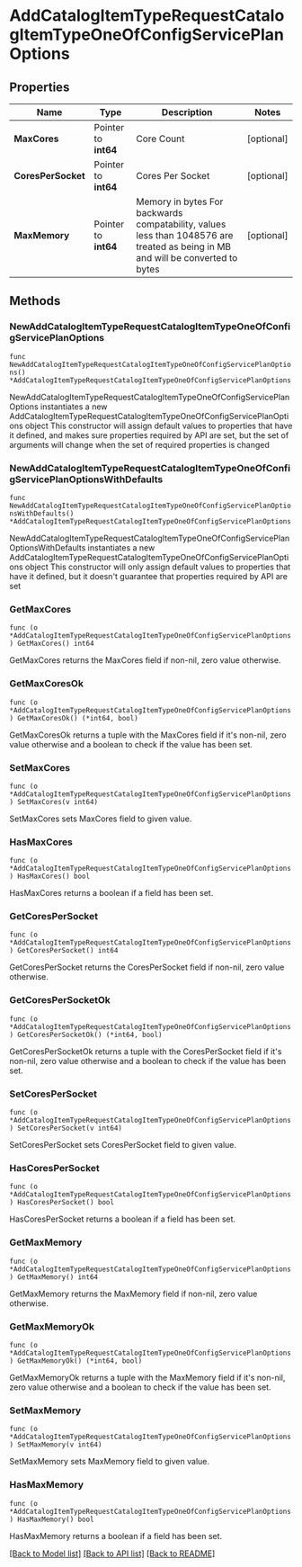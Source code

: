 # AddCatalogItemTypeRequestCatalogItemTypeOneOfConfigServicePlanOptions

## Properties

Name | Type | Description | Notes
------------ | ------------- | ------------- | -------------
**MaxCores** | Pointer to **int64** | Core Count | [optional] 
**CoresPerSocket** | Pointer to **int64** | Cores Per Socket | [optional] 
**MaxMemory** | Pointer to **int64** | Memory in bytes For backwards compatability, values less than 1048576 are treated as being in MB and will be converted to bytes | [optional] 

## Methods

### NewAddCatalogItemTypeRequestCatalogItemTypeOneOfConfigServicePlanOptions

`func NewAddCatalogItemTypeRequestCatalogItemTypeOneOfConfigServicePlanOptions() *AddCatalogItemTypeRequestCatalogItemTypeOneOfConfigServicePlanOptions`

NewAddCatalogItemTypeRequestCatalogItemTypeOneOfConfigServicePlanOptions instantiates a new AddCatalogItemTypeRequestCatalogItemTypeOneOfConfigServicePlanOptions object
This constructor will assign default values to properties that have it defined,
and makes sure properties required by API are set, but the set of arguments
will change when the set of required properties is changed

### NewAddCatalogItemTypeRequestCatalogItemTypeOneOfConfigServicePlanOptionsWithDefaults

`func NewAddCatalogItemTypeRequestCatalogItemTypeOneOfConfigServicePlanOptionsWithDefaults() *AddCatalogItemTypeRequestCatalogItemTypeOneOfConfigServicePlanOptions`

NewAddCatalogItemTypeRequestCatalogItemTypeOneOfConfigServicePlanOptionsWithDefaults instantiates a new AddCatalogItemTypeRequestCatalogItemTypeOneOfConfigServicePlanOptions object
This constructor will only assign default values to properties that have it defined,
but it doesn't guarantee that properties required by API are set

### GetMaxCores

`func (o *AddCatalogItemTypeRequestCatalogItemTypeOneOfConfigServicePlanOptions) GetMaxCores() int64`

GetMaxCores returns the MaxCores field if non-nil, zero value otherwise.

### GetMaxCoresOk

`func (o *AddCatalogItemTypeRequestCatalogItemTypeOneOfConfigServicePlanOptions) GetMaxCoresOk() (*int64, bool)`

GetMaxCoresOk returns a tuple with the MaxCores field if it's non-nil, zero value otherwise
and a boolean to check if the value has been set.

### SetMaxCores

`func (o *AddCatalogItemTypeRequestCatalogItemTypeOneOfConfigServicePlanOptions) SetMaxCores(v int64)`

SetMaxCores sets MaxCores field to given value.

### HasMaxCores

`func (o *AddCatalogItemTypeRequestCatalogItemTypeOneOfConfigServicePlanOptions) HasMaxCores() bool`

HasMaxCores returns a boolean if a field has been set.

### GetCoresPerSocket

`func (o *AddCatalogItemTypeRequestCatalogItemTypeOneOfConfigServicePlanOptions) GetCoresPerSocket() int64`

GetCoresPerSocket returns the CoresPerSocket field if non-nil, zero value otherwise.

### GetCoresPerSocketOk

`func (o *AddCatalogItemTypeRequestCatalogItemTypeOneOfConfigServicePlanOptions) GetCoresPerSocketOk() (*int64, bool)`

GetCoresPerSocketOk returns a tuple with the CoresPerSocket field if it's non-nil, zero value otherwise
and a boolean to check if the value has been set.

### SetCoresPerSocket

`func (o *AddCatalogItemTypeRequestCatalogItemTypeOneOfConfigServicePlanOptions) SetCoresPerSocket(v int64)`

SetCoresPerSocket sets CoresPerSocket field to given value.

### HasCoresPerSocket

`func (o *AddCatalogItemTypeRequestCatalogItemTypeOneOfConfigServicePlanOptions) HasCoresPerSocket() bool`

HasCoresPerSocket returns a boolean if a field has been set.

### GetMaxMemory

`func (o *AddCatalogItemTypeRequestCatalogItemTypeOneOfConfigServicePlanOptions) GetMaxMemory() int64`

GetMaxMemory returns the MaxMemory field if non-nil, zero value otherwise.

### GetMaxMemoryOk

`func (o *AddCatalogItemTypeRequestCatalogItemTypeOneOfConfigServicePlanOptions) GetMaxMemoryOk() (*int64, bool)`

GetMaxMemoryOk returns a tuple with the MaxMemory field if it's non-nil, zero value otherwise
and a boolean to check if the value has been set.

### SetMaxMemory

`func (o *AddCatalogItemTypeRequestCatalogItemTypeOneOfConfigServicePlanOptions) SetMaxMemory(v int64)`

SetMaxMemory sets MaxMemory field to given value.

### HasMaxMemory

`func (o *AddCatalogItemTypeRequestCatalogItemTypeOneOfConfigServicePlanOptions) HasMaxMemory() bool`

HasMaxMemory returns a boolean if a field has been set.


[[Back to Model list]](../README.md#documentation-for-models) [[Back to API list]](../README.md#documentation-for-api-endpoints) [[Back to README]](../README.md)


